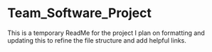 # Team_Software_Project
This is a temporary ReadMe for the project 
I plan on formatting and updating this to refine the file structure and add helpful links.
